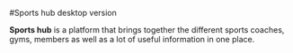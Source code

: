 #Sports hub desktop version

**Sports hub** is a platform that brings together the different sports coaches, gyms, members as well as a lot of useful information in one place.
